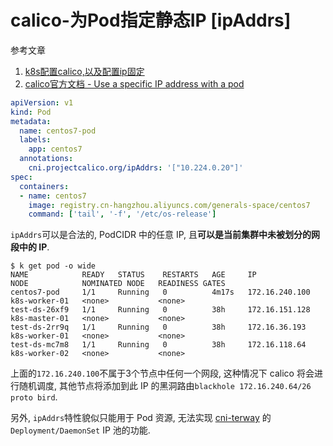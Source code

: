 # calico-为Pod指定静态IP [ipAddrs]

参考文章

1. [k8s配置calico,以及配置ip固定](https://www.kubernetes.org.cn/4289.html)
2. [calico官方文档 - Use a specific IP address with a pod](https://docs.projectcalico.org/networking/use-specific-ip)

```yaml
apiVersion: v1
kind: Pod
metadata:
  name: centos7-pod
  labels:
    app: centos7
  annotations:
    cni.projectcalico.org/ipAddrs: '["10.224.0.20"]'
spec:
  containers:
  - name: centos7
    image: registry.cn-hangzhou.aliyuncs.com/generals-space/centos7
    command: ['tail', '-f', '/etc/os-release']
```


`ipAddrs`可以是合法的, PodCIDR 中的任意 IP, 且**可以是当前集群中未被划分的网段中的 IP**. 

```
$ k get pod -o wide
NAME            READY   STATUS    RESTARTS   AGE     IP               NODE            NOMINATED NODE   READINESS GATES
centos7-pod     1/1     Running   0          4m17s   172.16.240.100   k8s-worker-01   <none>           <none>
test-ds-26xf9   1/1     Running   0          38h     172.16.151.128   k8s-master-01   <none>           <none>
test-ds-2rr9q   1/1     Running   0          38h     172.16.36.193    k8s-worker-01   <none>           <none>
test-ds-mc7m8   1/1     Running   0          38h     172.16.118.64    k8s-worker-02   <none>           <none>
```

上面的`172.16.240.100`不属于3个节点中任何一个网段, 这种情况下 calico 将会进行随机调度, 其他节点将添加到此 IP 的黑洞路由`blackhole 172.16.240.64/26 proto bird`.

另外, `ipAddrs`特性貌似只能用于 Pod 资源, 无法实现 [cni-terway](https://github.com/generals-space/cni-terway) 的`Deployment/DaemonSet` IP 池的功能.
